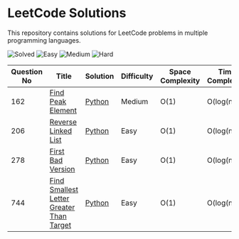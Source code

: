 # LeetCode Solutions

This repository contains solutions for LeetCode problems in multiple programming languages.


![Solved](https://img.shields.io/badge/Solved-4-blue)
![Easy](https://img.shields.io/badge/Easy-3-green)
![Medium](https://img.shields.io/badge/Medium-1-orange)
![Hard](https://img.shields.io/badge/Hard-0-red)


| Question No | Title | Solution | Difficulty | Space Complexity | Time Complexity |
|-------------|-------|----------|------------|------------------|-----------------|
| 162 | [Find Peak Element](https://leetcode.com/problems/first-bad-version/) | [Python](./Solutions/162.%20Find%20Peak%20Element.py) | Medium | O(1) | O(log(n)) |
| 206 | [Reverse Linked List](https://leetcode.com/problems/reverse-linked-list) | [Python](./Solutions/206.%20Reverse%20Linked%20List.py) | Easy | O(1) | O(log(n)) |
| 278 | [First Bad Version](https://leetcode.com/problems/first-bad-version/) | [Python](./Solutions/278.%20First%20Bad%20Version.py) | Easy | O(1) | O(log(n)) |
| 744 | [Find Smallest Letter Greater Than Target](https://leetcode.com/problems/first-bad-version/) | [Python](./Solutions/744.%20Find%20Smallest%20Letter%20Greater%20Than%20Target.py) | Easy | O(1) | O(log(n)) |
